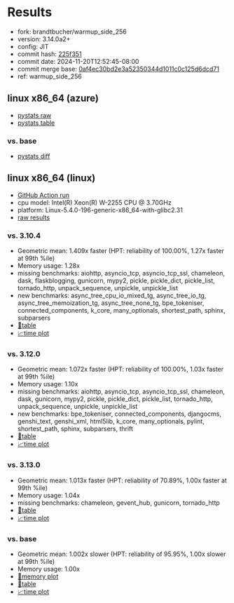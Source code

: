 # Results

- fork: brandtbucher/warmup_side_256
- version: 3.14.0a2+
- config: JIT
- commit hash: [225f351](https://github.com/brandtbucher/cpython/commit/225f351)
- commit date: 2024-11-20T12:52:45-08:00
- commit merge base: [0af4ec30bd2e3a52350344d1011c0c125d6dcd71](https://github.com/python/cpython/commit/0af4ec30bd2e3a52350344d1011c0c125d6dcd71)
- ref: warmup_side_256

## linux x86_64 (azure)

- [pystats raw](bm-20241120-azure-x86_64-brandtbucher-warmup_side_256-3.14.0a2%2B-225f351-pystats.json)
- [pystats table](bm-20241120-azure-x86_64-brandtbucher-warmup_side_256-3.14.0a2%2B-225f351-pystats.md)

### vs. base

- [pystats diff](bm-20241120-azure-x86_64-brandtbucher-warmup_side_256-3.14.0a2%2B-225f351-pystats-vs-base.md)

## linux x86_64 (linux)

- [GitHub Action run](https://github.com/faster-cpython/benchmarking/actions/runs/11941564494)
- cpu model: Intel(R) Xeon(R) W-2255 CPU @ 3.70GHz
- platform: Linux-5.4.0-196-generic-x86_64-with-glibc2.31
- [raw results](bm-20241120-linux-x86_64-brandtbucher-warmup_side_256-3.14.0a2%2B-225f351.json)

### vs. 3.10.4

- Geometric mean: 1.409x faster (HPT: reliability of 100.00%, 1.27x faster at 99th %ile)
- Memory usage: 1.28x
- missing benchmarks: aiohttp, asyncio_tcp, asyncio_tcp_ssl, chameleon, dask, flaskblogging, gunicorn, mypy2, pickle, pickle_dict, pickle_list, tornado_http, unpack_sequence, unpickle, unpickle_list
- new benchmarks: async_tree_cpu_io_mixed_tg, async_tree_io_tg, async_tree_memoization_tg, async_tree_none_tg, bpe_tokeniser, connected_components, k_core, many_optionals, shortest_path, sphinx, subparsers
- [📄table](bm-20241120-linux-x86_64-brandtbucher-warmup_side_256-3.14.0a2%2B-225f351-vs-3.10.4.md)
- [📈time plot](bm-20241120-linux-x86_64-brandtbucher-warmup_side_256-3.14.0a2%2B-225f351-vs-3.10.4.svg)

### vs. 3.12.0

- Geometric mean: 1.072x faster (HPT: reliability of 100.00%, 1.03x faster at 99th %ile)
- Memory usage: 1.10x
- missing benchmarks: aiohttp, asyncio_tcp, asyncio_tcp_ssl, chameleon, dask, gunicorn, mypy2, pickle, pickle_dict, pickle_list, tornado_http, unpack_sequence, unpickle, unpickle_list
- new benchmarks: bpe_tokeniser, connected_components, djangocms, genshi_text, genshi_xml, html5lib, k_core, many_optionals, pylint, shortest_path, sphinx, subparsers, thrift
- [📄table](bm-20241120-linux-x86_64-brandtbucher-warmup_side_256-3.14.0a2%2B-225f351-vs-3.12.0.md)
- [📈time plot](bm-20241120-linux-x86_64-brandtbucher-warmup_side_256-3.14.0a2%2B-225f351-vs-3.12.0.svg)

### vs. 3.13.0

- Geometric mean: 1.013x faster (HPT: reliability of 70.89%, 1.00x faster at 99th %ile)
- Memory usage: 1.04x
- missing benchmarks: chameleon, gevent_hub, gunicorn, tornado_http
- [📄table](bm-20241120-linux-x86_64-brandtbucher-warmup_side_256-3.14.0a2%2B-225f351-vs-3.13.0.md)
- [📈time plot](bm-20241120-linux-x86_64-brandtbucher-warmup_side_256-3.14.0a2%2B-225f351-vs-3.13.0.svg)

### vs. base

- Geometric mean: 1.002x slower (HPT: reliability of 95.95%, 1.00x slower at 99th %ile)
- Memory usage: 1.00x
- [🧠memory plot](bm-20241120-linux-x86_64-brandtbucher-warmup_side_256-3.14.0a2%2B-225f351-vs-base-mem.svg)
- [📄table](bm-20241120-linux-x86_64-brandtbucher-warmup_side_256-3.14.0a2%2B-225f351-vs-base.md)
- [📈time plot](bm-20241120-linux-x86_64-brandtbucher-warmup_side_256-3.14.0a2%2B-225f351-vs-base.svg)

